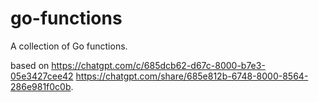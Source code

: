 # go-functions
A collection of Go functions.

based on https://chatgpt.com/c/685dcb62-d67c-8000-b7e3-05e3427cee42 https://chatgpt.com/share/685e812b-6748-8000-8564-286e981f0c0b.